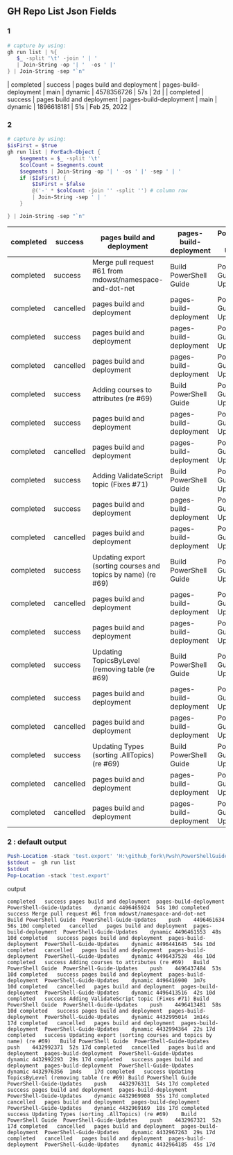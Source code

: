 

## GH Repo List Json Fields

### 1

```ps1
# capture by using:
gh run list | %{ 
   $_ -split '\t' -join ' | ' 
   | Join-String -op '| '  -os ' |'
} | Join-String -sep "`n"
```

| completed | success | pages build and deployment | pages-build-deployment | main | dynamic | 4578356726 | 57s | 2d |
| completed | success | pages build and deployment | pages-build-deployment | main | dynamic | 1896618181 | 51s | Feb 25, 2022 |

### 2 

```ps1
# capture by using:
$isFirst = $true
gh run list | ForEach-Object { 
    $segments = $_ -split '\t'
    $colCount = $segments.count   
    $segments | Join-String -op '| ' -os ' |' -sep ' | '
    if ($IsFirst) { 
        $IsFirst = $false
        @('-' * $colCount -join '' -split '') # column row
        | Join-String -sep ' | '
    }

} | Join-String -sep "`n"
```

| completed | success   | pages build and deployment                                    | pages-build-deployment | PowerShell-Guide-Updates | dynamic | 4496465924 | 54s   | 10d |
| --------- | --------- | ------------------------------------------------------------- | ---------------------- | ------------------------ | ------- | ---------- | ----- | --- |
| completed | success   | Merge pull request #61 from mdowst/namespace-and-dot-net      | Build PowerShell Guide | PowerShell-Guide-Updates | push    | 4496461634 | 56s   | 10d |
| completed | cancelled | pages build and deployment                                    | pages-build-deployment | PowerShell-Guide-Updates | dynamic | 4496461553 | 48s   | 10d |
| completed | success   | pages build and deployment                                    | pages-build-deployment | PowerShell-Guide-Updates | dynamic | 4496441645 | 54s   | 10d |
| completed | cancelled | pages build and deployment                                    | pages-build-deployment | PowerShell-Guide-Updates | dynamic | 4496437528 | 46s   | 10d |
| completed | success   | Adding courses to attributes (re #69)                         | Build PowerShell Guide | PowerShell-Guide-Updates | push    | 4496437484 | 53s   | 10d |
| completed | success   | pages build and deployment                                    | pages-build-deployment | PowerShell-Guide-Updates | dynamic | 4496416900 | 1m7s  | 10d |
| completed | cancelled | pages build and deployment                                    | pages-build-deployment | PowerShell-Guide-Updates | dynamic | 4496413516 | 42s   | 10d |
| completed | success   | Adding ValidateScript topic (Fixes #71)                       | Build PowerShell Guide | PowerShell-Guide-Updates | push    | 4496413481 | 58s   | 10d |
| completed | success   | pages build and deployment                                    | pages-build-deployment | PowerShell-Guide-Updates | dynamic | 4432995014 | 1m14s | 17d |
| completed | cancelled | pages build and deployment                                    | pages-build-deployment | PowerShell-Guide-Updates | dynamic | 4432994364 | 22s   | 17d |
| completed | success   | Updating export (sorting courses and topics by name) (re #69) | Build PowerShell Guide | PowerShell-Guide-Updates | push    | 4432992371 | 52s   | 17d |
| completed | cancelled | pages build and deployment                                    | pages-build-deployment | PowerShell-Guide-Updates | dynamic | 4432992293 | 29s   | 17d |
| completed | success   | pages build and deployment                                    | pages-build-deployment | PowerShell-Guide-Updates | dynamic | 4432976356 | 1m4s  | 17d |
| completed | success   | Updating TopicsByLevel (removing table (re #69)               | Build PowerShell Guide | PowerShell-Guide-Updates | push    | 4432976311 | 54s   | 17d |
| completed | success   | pages build and deployment                                    | pages-build-deployment | PowerShell-Guide-Updates | dynamic | 4432969908 | 55s   | 17d |
| completed | cancelled | pages build and deployment                                    | pages-build-deployment | PowerShell-Guide-Updates | dynamic | 4432969169 | 18s   | 17d |
| completed | success   | Updating Types (sorting .AllTopics) (re #69)                  | Build PowerShell Guide | PowerShell-Guide-Updates | push    | 4432967321 | 52s   | 17d |
| completed | cancelled | pages build and deployment                                    | pages-build-deployment | PowerShell-Guide-Updates | dynamic | 4432967263 | 29s   | 17d |
| completed | cancelled | pages build and deployment                                    | pages-build-deployment | PowerShell-Guide-Updates | dynamic | 4432964185 | 45s   | 17d |

### 2 : default output

```ps1
Push-Location -stack 'test.export' 'H:\github_fork\Pwsh\PowerShellGuide'
$stdout =  gh run list 
$stdout
Pop-Location -stack 'test.export'
```
output
```tsv
completed	success	pages build and deployment	pages-build-deployment	PowerShell-Guide-Updates	dynamic	4496465924	54s	10d completed	success	Merge pull request #61 from mdowst/namespace-and-dot-net	Build PowerShell Guide	PowerShell-Guide-Updates	push	4496461634	56s	10d completed	cancelled	pages build and deployment	pages-build-deployment	PowerShell-Guide-Updates	dynamic	4496461553	48s	10d completed	success	pages build and deployment	pages-build-deployment	PowerShell-Guide-Updates	dynamic	4496441645	54s	10d completed	cancelled	pages build and deployment	pages-build-deployment	PowerShell-Guide-Updates	dynamic	4496437528	46s	10d completed	success	Adding courses to attributes (re #69)	Build PowerShell Guide	PowerShell-Guide-Updates	push	4496437484	53s	10d completed	success	pages build and deployment	pages-build-deployment	PowerShell-Guide-Updates	dynamic	4496416900	1m7s	10d completed	cancelled	pages build and deployment	pages-build-deployment	PowerShell-Guide-Updates	dynamic	4496413516	42s	10d completed	success	Adding ValidateScript topic (Fixes #71)	Build PowerShell Guide	PowerShell-Guide-Updates	push	4496413481	58s	10d completed	success	pages build and deployment	pages-build-deployment	PowerShell-Guide-Updates	dynamic	4432995014	1m14s	17d completed	cancelled	pages build and deployment	pages-build-deployment	PowerShell-Guide-Updates	dynamic	4432994364	22s	17d completed	success	Updating export (sorting courses and topics by name) (re #69)	Build PowerShell Guide	PowerShell-Guide-Updates	push	4432992371	52s	17d completed	cancelled	pages build and deployment	pages-build-deployment	PowerShell-Guide-Updates	dynamic	4432992293	29s	17d completed	success	pages build and deployment	pages-build-deployment	PowerShell-Guide-Updates	dynamic	4432976356	1m4s	17d completed	success	Updating TopicsByLevel (removing table (re #69)	Build PowerShell Guide	PowerShell-Guide-Updates	push	4432976311	54s	17d completed	success	pages build and deployment	pages-build-deployment	PowerShell-Guide-Updates	dynamic	4432969908	55s	17d completed	cancelled	pages build and deployment	pages-build-deployment	PowerShell-Guide-Updates	dynamic	4432969169	18s	17d completed	success	Updating Types (sorting .AllTopics) (re #69)	Build PowerShell Guide	PowerShell-Guide-Updates	push	4432967321	52s	17d completed	cancelled	pages build and deployment	pages-build-deployment	PowerShell-Guide-Updates	dynamic	4432967263	29s	17d completed	cancelled	pages build and deployment	pages-build-deployment	PowerShell-Guide-Updates	dynamic	4432964185	45s	17d
```
